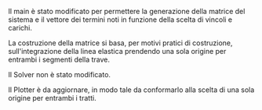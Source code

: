 Il main è stato modificato per permettere la generazione della matrice del sistema e il vettore dei termini noti in funzione della scelta di vincoli e carichi.


La costruzione della matrice si basa, per motivi pratici di costruzione, sull'integrazione della linea elastica prendendo una sola origine per entrambi i segmenti della trave.


Il Solver non è stato modificato.


Il Plotter è da aggiornare, in modo tale da conformarlo alla scelta di una sola origine per entrambi i tratti.
